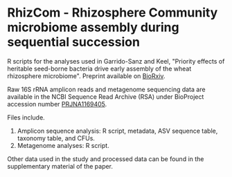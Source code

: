 # RhizCom - Rhizosphere Community microbiome assembly during sequential succession

R scripts for the analyses used in Garrido-Sanz and Keel, "Priority effects of heritable seed-borne bacteria drive early assembly of the wheat rhizosphere microbiome". Preprint available on [BioRxiv](https://doi.org/10.1101/2024.10.21.619384).

Raw 16S rRNA amplicon reads and metagenome sequencing data are available in the NCBI Sequence Read Archive (RSA) under BioProject accession number [PRJNA1169405](https://www.ncbi.nlm.nih.gov/bioproject/PRJNA1169405).

Files include.
1. Amplicon sequence analysis: R script, metadata, ASV sequence table, taxonomy table, and CFUs.
2. Metagenome analyses: R script. 

Other data used in the study and processed data can be found in the supplementary material of the paper.
